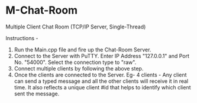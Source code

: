 # M-Chat-Room
Multiple Client Chat Room (TCP/IP Server, Single-Thread)

Instructions - 

1. Run the Main.cpp file and fire up the Chat-Room Server.
2. Connect to the Server with PuTTY. Enter IP Address "127.0.0.1" and Port No. "54000". Select the connection type to "raw". 
3. Connect multiple clients by following the above step.
4. Once the clients are connected to the Server. Eg- 4 clients - Any client can send a typed message and all the other clients will receive it in real time. It also reflects a unique client #id that helps to identify which client sent the message. 
